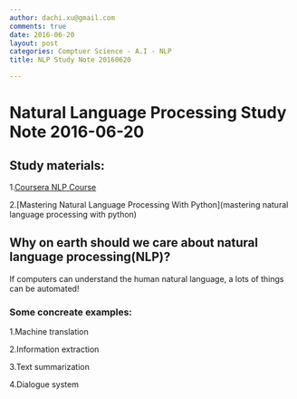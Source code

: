 ```yaml
---
author: dachi.xu@gmail.com
comments: true
date: 2016-06-20
layout: post
categories: Comptuer Science - A.I - NLP
title: NLP Study Note 20160620

---
```


# Natural Language Processing Study Note 2016-06-20

## Study materials:
1.[Coursera NLP Course]() 

2.[Mastering Natural Language Processing With Python](mastering natural language processing with python)

## Why on earth should we care about natural language processing(NLP)?
If computers can understand the human natural language, a lots of things can be automated!

### Some concreate examples:
1.Machine translation

2.Information extraction

3.Text summarization

4.Dialogue system



